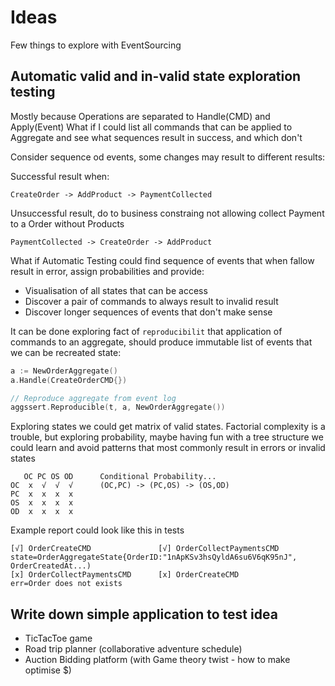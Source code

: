 # Ideas
Few things to explore with EventSourcing

## Automatic valid and in-valid state exploration testing
Mostly because Operations are separated to Handle(CMD) and Apply(Event)
What if I could list all commands that can be applied to Aggregate and
see what sequences result in success, and which don't

Consider sequence od events, some changes may result to different results:

Successful result when:
```
CreateOrder -> AddProduct -> PaymentCollected
```

Unsuccessful result, do to business constraing not allowing collect Payment to a Order without Products
```
PaymentCollected -> CreateOrder -> AddProduct
```

What if Automatic Testing could find sequence of events that when fallow result in error, 
assign probabilities and provide:
- Visualisation of all states that can be access
- Discover a pair of commands to always result to invalid result
- Discover longer sequences of events that don't make sense

It can be done exploring fact of `reproducibilit` that application of commands to an aggregate, 
should produce immutable list of events that we can be recreated state:

```go
a := NewOrderAggregate() 
a.Handle(CreateOrderCMD{})

// Reproduce aggregate from event log
aggssert.Reproducible(t, a, NewOrderAggregate())
```

Exploring states we could get matrix of valid states. 
Factorial complexity is a trouble, but exploring probability, 
maybe having fun with a tree structure we could learn and avoid patterns that most commonly result in errors or invalid states

```
   OC PC OS OD      Conditional Probability...
OC  x  √  √  √		(OC,PC) -> (PC,OS) -> (OS,OD)
PC  x  x  x  x
OS  x  x  x  x
OD  x  x  x  x
```

Example report could look like this in tests
```
[√] OrderCreateCMD               [√] OrderCollectPaymentsCMD    state=OrderAggregateState{OrderID:"1nApKSv3hsQyldA6su6V6qK95nJ", OrderCreatedAt...)
[x] OrderCollectPaymentsCMD      [x] OrderCreateCMD             err=Order does not exists
```

## Write down simple application to test idea
- TicTacToe game
- Road trip planner (collaborative adventure schedule)
- Auction Bidding platform (with Game theory twist - how to make optimise $)


